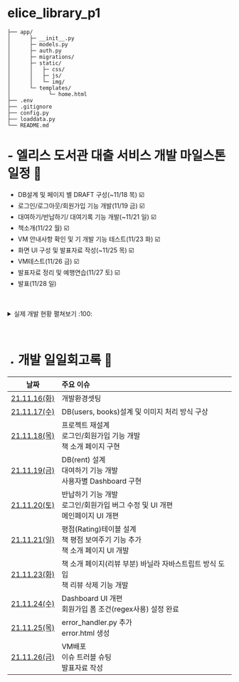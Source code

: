 # elice_library_p1


```
├── app/
│      ├─ __init__.py
│      ├─ models.py
│      ├─ auth.py
│      ├─ migrations/
│      ├─ static/
│      │   ├─ css/
│      │   ├─ js/
│      │   └─ img/
│      └─ templates/
│            └─ home.html
├── .env
├── .gitignore
├── config.py
├── loaddata.py
└── README.md
```

# - 엘리스 도서관 대출 서비스 개발 마일스톤 일정 :thinking:

  - DB설계 및 페이지 별 DRAFT 구성(~11/18 목) :ballot_box_with_check: 
  - 로그인/로그아웃/회원가입 기능 개발(11/19 금) :ballot_box_with_check: 
  - 대여하기/반납하기/ 대여기록 기능 개발(~11/21 일) :ballot_box_with_check: 
  - 책소개(11/22 월) :ballot_box_with_check: 
  - VM 안내사항 확인 및 기 개발 기능 테스트(11/23 화) :ballot_box_with_check: 
  - 화면 UI 구성 및 발표자료 작성(~11/25 목) :ballot_box_with_check: 
  - VM테스트(11/26 금) :ballot_box_with_check: 
  - 발표자료 정리 및 예행연습(11/27 토) :ballot_box_with_check: 
  - 발표(11/28 일)

<br>
<br>

<details><summary>실제 개발 현황 펼쳐보기 :100:</summary>

  - 2021/11/16 화
    - DB설계 및 프로젝트 요구 기능 파악
    - 로그인 페이지 및 메인 페이지 구현 
    <br>
  - 2021/11/18 목
    - <span style="color:red"> **DB(users, books)설계 및 프로젝트 재구성** </span> 
    - DB 데이터 입력
    - 로그인/로그아웃/회원가입 기능 개발, 책소개 페이지 구현
    <br>
  - 2021/11/19 금
    - 대여 기록 DB 설계
    - 대여하기 기능 개발 완료
    <br>
  - 2021/11/20 토
    - 반납하기/ 대여기록 기능 개발 완료
    - 메인 페이지 UI 개편
    - 회원가입 및 로그인 UI 개발 완료
    - 회원가입 시 USERNAME이 undefined로 입력되는 오류 수정
    <br>
  - 2021/11/21 일
    - 평점(rating) 테이블 설계 및 구현, 평점 기능 추가
    - 책 소개 페이지 UI 개발
    - Dashboard 페이지 책 리스트가 출력되지 않는 이슈 해결
    <br>
  - 2021/11/22 월
    - 메인페이지 페이지네이션 기능 개발 완료
    - Dashboard 현재 대여 중인 책 count 오류 이슈 해결
    <br>
  - 2021/11/23 화
    - 책 소개 페이지(리뷰 부분) 렌더링 방식 개편
    - 렌더링 방식 개편에 따른 책 소개 페이지 books & users 테이블 join방식 변경
    - 책 리뷰 삭제 기능 개발 완료
    <br>
  - 2021/11/24 수
    - Dashboard UI 개편
    - 회원가입 이름, 이메일, 비밀번호 가입 조건 설정 완료
    <br>
  - 2021/11/25 목
    - app_errorhandler 추가
    <br>
  - 2021/11/26 금
    - VM 배포 및 트러블슈팅
    - 발표 자료 작성
    <br>

</details>    



<br>
<br>


- # 개발 일일회고록 :pencil: 


| 날짜     | 주요 이슈 |
| :------: | :------ | 
| [21.11.16(화)](https://kdt-gitlab.elice.io/003-part2-project-library/team1/youngsuk/-/wikis/21.11.16(%ED%99%94)-%EC%9D%BC%EC%9D%BC%ED%9A%8C%EA%B3%A0) | 개발환경셋팅 |
| [21.11.17(수)](https://kdt-gitlab.elice.io/003-part2-project-library/team1/youngsuk/-/wikis/21.11.17(%EC%88%98)-%EC%9D%BC%EC%9D%BC%ED%9A%8C%EA%B3%A0) | DB(users, books)설계 및 이미지 처리 방식 구상 |
| [21.11.18(목)](https://kdt-gitlab.elice.io/003-part2-project-library/team1/youngsuk/-/wikis/21.11.18(%EB%AA%A9)-%EC%9D%BC%EC%9D%BC%ED%9A%8C%EA%B3%A0)| 프로젝트 재설계 <br> 로그인/회원가입 기능 개발 <br> 책 소개 페이지 구현 <br> |
| [21.11.19(금)](https://kdt-gitlab.elice.io/003-part2-project-library/team1/youngsuk/-/wikis/21.11.19(%EA%B8%88)-%EC%9D%BC%EC%9D%BC%ED%9A%8C%EA%B3%A0) | DB(rent) 설계 <br> 대여하기 기능 개발 <br> 사용자별 Dashboard 구현 <br>  |
| [21.11.20(토)](https://kdt-gitlab.elice.io/003-part2-project-library/team1/youngsuk/-/wikis/21.11.20(%ED%86%A0)-%EC%9D%BC%EC%9D%BC%ED%9A%8C%EA%B3%A0) | 반납하기 기능 개발 <br> 로그인/회원가입 버그 수정 및 UI 개편 <br> 메인페이지 UI 개편 <br> |
| [21.11.21(일)](https://kdt-gitlab.elice.io/003-part2-project-library/team1/youngsuk/-/wikis/21.11.21(%EC%9D%BC)-%EC%9D%BC%EC%9D%BC%ED%9A%8C%EA%B3%A0) | 평점(Rating)테이블 설계 <br> 책 평점 보여주기 기능 추가 <br> 책 소개 페이지 UI 개발 |
| [21.11.23(화)](https://kdt-gitlab.elice.io/003-part2-project-library/team1/youngsuk/-/wikis/21.11.23(%ED%99%94)-%EC%9D%BC%EC%9D%BC%ED%9A%8C%EA%B3%A0) | 책 소개 페이지(리뷰 부분) 바닐라 자바스트립트 방식 도입 <br> 책 리뷰 삭제 기능 개발 |
| [21.11.24(수)](https://kdt-gitlab.elice.io/003-part2-project-library/team1/youngsuk/-/wikis/21.11.24(%EC%88%98)-%EC%9D%BC%EC%9D%BC%ED%9A%8C%EA%B3%A0) | Dashboard UI 개편 <br> 회원가입 폼 조건(regex사용) 설정 완료 |
| [21.11.25(목)](https://kdt-gitlab.elice.io/003-part2-project-library/team1/youngsuk/-/wikis/21.11.25(%EB%AA%A9)-%EC%9D%BC%EC%9D%BC%ED%9A%8C%EA%B3%A0) | error_handler.py 추가 <br> error.html 생성 |
| [21.11.26(금)](https://kdt-gitlab.elice.io/003-part2-project-library/team1/youngsuk/-/wikis/21.11.26(%EA%B8%88)-%EC%9D%BC%EC%9D%BC%ED%9A%8C%EA%B3%A0) | VM배포 <br> 이슈 트러블 슈팅  <br> 발표자료 작성  |